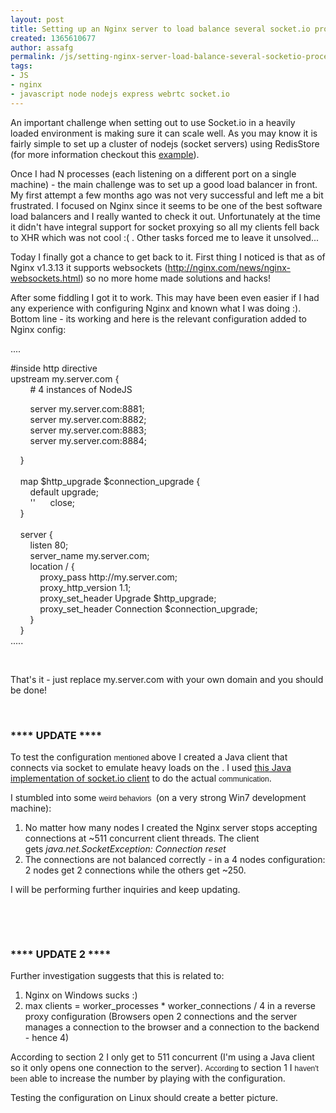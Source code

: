 ```yaml
---
layout: post
title: Setting up an Nginx server to load balance several socket.io processes
created: 1365610677
author: assafg
permalink: /js/setting-nginx-server-load-balance-several-socketio-processes
tags:
- JS
- nginx
- javascript node nodejs express webrtc socket.io
---
```

<p>An important challenge when setting out to use Socket.io in a heavily loaded environment is making sure it can scale well. As you may know it is fairly simple to set up a cluster of nodejs (socket servers) using RedisStore (for more information checkout this <a href="https://github.com/dshaw/socket.io-announce/tree/master/examples/stock-quotes">example</a>).</p>
<p>Once I had N processes (each listening on a different port on a single machine) - the main challenge was to set up a good load balancer in front. My first attempt a few months ago was not very successful and left me a bit frustrated. I focused on Nginx since it seems to be one of the best software load balancers and I really wanted to check it out. Unfortunately at the time it didn&#39;t have integral support for socket proxying so all my clients fell back to XHR which was not cool :( . Other tasks forced me to leave it unsolved...</p>
<p>Today I finally got a chance to get back to it. First thing I noticed is that as of Nginx v1.3.13 it supports websockets (<a href="http://nginx.com/news/nginx-websockets.html">http://nginx.com/news/nginx-websockets.html</a>) so no more home made solutions and hacks!</p>
<p>After some fiddling I got it to work. This may have been even easier if I had any experience with configuring Nginx and known what I was doing :). Bottom line - its working and here is the relevant configuration added to Nginx config:</p>
<p>....&nbsp;</p>
<p>#inside http directive<br />
	upstream my.server.com {<br />
	&nbsp; &nbsp; &nbsp; &nbsp; # 4 instances of NodeJS</p>
<p>&nbsp; &nbsp; &nbsp; &nbsp; server my.server.com:8881;<br />
	&nbsp; &nbsp; &nbsp; &nbsp; server my.server.com:8882;<br />
	&nbsp; &nbsp; &nbsp; &nbsp; server my.server.com:8883;<br />
	&nbsp; &nbsp; &nbsp; &nbsp; server my.server.com:8884;</p>
<div>
	&nbsp; &nbsp; }</div>
<div>
	&nbsp; &nbsp;&nbsp;</div>
<div>
	&nbsp; &nbsp; map $http_upgrade $connection_upgrade {</div>
<div>
	&nbsp; &nbsp; &nbsp; &nbsp; default upgrade;</div>
<div>
	&nbsp; &nbsp; &nbsp; &nbsp; &#39;&#39; &nbsp; &nbsp; &nbsp;close;</div>
<div>
	&nbsp; &nbsp; }</div>
<div>
	&nbsp;</div>
<div>
	&nbsp; &nbsp; server {</div>
<div>
	&nbsp; &nbsp; &nbsp; &nbsp; listen 80;</div>
<div>
	&nbsp; &nbsp; &nbsp; &nbsp; server_name my.server.com;</div>
<div>
	&nbsp; &nbsp; &nbsp; &nbsp; location / {</div>
<div>
	&nbsp; &nbsp; &nbsp; &nbsp; &nbsp; &nbsp; proxy_pass http://my.server.com;</div>
<div>
	&nbsp; &nbsp; &nbsp; &nbsp; &nbsp; &nbsp; proxy_http_version 1.1;</div>
<div>
	&nbsp; &nbsp; &nbsp; &nbsp; &nbsp; &nbsp; proxy_set_header Upgrade $http_upgrade;</div>
<div>
	&nbsp; &nbsp; &nbsp; &nbsp; &nbsp; &nbsp; proxy_set_header Connection $connection_upgrade;</div>
<div>
	&nbsp; &nbsp; &nbsp; &nbsp; }&nbsp;</div>
<div>
	&nbsp; &nbsp; }</div>
<div>
	.....</div>
<p>&nbsp;</p>
<p>That&#39;s it - just replace my.server.com with your own domain and you should be done!</p>
<p>&nbsp;</p>
<h3>
	<strong>**** UPDATE ****</strong></h3>
<p>To test the configuration&nbsp;<span style="font-size: 9pt; font-family: Arial, sans-serif;">mentioned&nbsp;</span>above&nbsp;I created a Java client that connects via socket to emulate heavy loads on the . I used&nbsp;<a href="https://github.com/Gottox/socket.io-java-client">this Java implementation of socket.io client</a>&nbsp;to do the actual&nbsp;<span style="font-size: 9pt; font-family: Arial, sans-serif;">communication</span>.</p>
<p>I stumbled into some&nbsp;<span style="font-size: 9pt; font-family: Arial, sans-serif;">weird behaviors&nbsp;</span>&nbsp;(on a very strong Win7 development machine):</p>
<ol>
	<li>
		No matter how many nodes I created the Nginx server stops accepting connections at ~511 concurrent client threads. The client gets<em>&nbsp;java.net.SocketException: Connection reset</em></li>
	<li>
		The connections are not balanced correctly - in a 4 nodes configuration: 2 nodes get 2 connections while the others get ~250.</li>
</ol>
<p>I will be performing further inquiries and keep updating.</p>
<p>&nbsp;</p>
<p>&nbsp;</p>
<h3>
	<strong>**** UPDATE 2 ****</strong></h3>
<p>Further investigation suggests that this is related to:</p>
<ol>
	<li>
		Nginx on Windows sucks :)</li>
	<li>
		max clients = worker_processes * worker_connections / 4 in a reverse proxy configuration (Browsers open 2 connections and the server manages a connection to the browser and a connection to the backend - hence 4)</li>
</ol>
<p>According to section 2 I only get to 511 concurrent (I&#39;m using a Java client so it only opens one connection to the server).&nbsp;<span style="font-size: 9pt; font-family: Arial, sans-serif;">According&nbsp;</span>to section 1 I&nbsp;<span style="font-size: 9pt; font-family: Arial, sans-serif;">haven&#39;t been</span>&nbsp;able to increase the number by playing with the configuration.</p>
<p>Testing the configuration on Linux should create a better picture.</p>
<p>&nbsp;</p>
<p>&nbsp;</p>
<p>&nbsp;</p>
<p>&nbsp;</p>
<p>&nbsp;</p>
